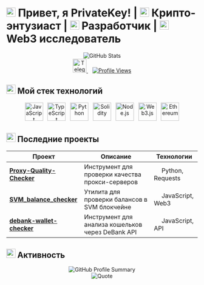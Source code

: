 # <img src="https://cdn-icons-png.flaticon.com/128/4428/4428785.png" width="24"> Привет, я PrivateKey! | <img src="https://cdn-icons-png.flaticon.com/128/6774/6774938.png" width="24"> Крипто-энтузиаст | <img src="https://cdn-icons-png.flaticon.com/128/6062/6062646.png" width="24"> Разработчик | <img src="https://cdn-icons-png.flaticon.com/128/2152/2152539.png" width="24"> Web3 исследователь

<div align="center">
  <img src="https://github-readme-stats.vercel.app/api?username=privatekey7&show_icons=true&theme=radical&hide_border=true&bg_color=0D1117&title_color=F0047F&icon_color=F0047F&text_color=FFFFFF" alt="GitHub Stats" />
</div>

<div align="center">
  <a href="https://t.me/privatekey7">
    <img src="https://cdn.simpleicons.org/telegram/26A5E4" width="36" height="36" alt="Telegram"/>
  </a>&nbsp;&nbsp;
  <a href="#">
    <img src="https://komarev.com/ghpvc/?username=privatekey7&style=for-the-badge&color=blueviolet" alt="Profile Views"/>
  </a>
</div>

## <img src="https://cdn.simpleicons.org/codersrank/67A4AC" width="24"> Мой стек технологий

<div align="center">
  <a href="#"><img src="https://cdn.simpleicons.org/javascript/F7DF1E" width="48" height="48" alt="JavaScript" /></a>&nbsp;&nbsp;
  <a href="#"><img src="https://cdn.simpleicons.org/typescript/3178C6" width="48" height="48" alt="TypeScript" /></a>&nbsp;&nbsp;
  <a href="#"><img src="https://cdn.simpleicons.org/python/3776AB" width="48" height="48" alt="Python" /></a>&nbsp;&nbsp;
  <a href="#"><img src="https://cdn.simpleicons.org/solidity/363636" width="48" height="48" alt="Solidity" /></a>&nbsp;&nbsp;
  <a href="#"><img src="https://cdn.simpleicons.org/nodedotjs/339933" width="48" height="48" alt="Node.js" /></a>&nbsp;&nbsp;
  <a href="#"><img src="https://cdn.simpleicons.org/web3dotjs/F16822" width="48" height="48" alt="Web3.js" /></a>&nbsp;&nbsp;
  <a href="#"><img src="https://cdn.simpleicons.org/ethereum/3C3C3D" width="48" height="48" alt="Ethereum" /></a>
</div>

## <img src="https://cdn.simpleicons.org/githubactions/2088FF" width="24"> Последние проекты 

<div align="center">

| Проект | Описание | Технологии |
| ------ | -------- | ---------- |
| [**Proxy-Quality-Checker**](https://github.com/privatekey7/Proxy-Quality-Checker) | Инструмент для проверки качества прокси-серверов | <img src="https://cdn.simpleicons.org/python/3776AB" width="16"/> Python, Requests |
| [**SVM_balance_checker**](https://github.com/privatekey7/SVM_balance_checker) | Утилита для проверки балансов в SVM блокчейне | <img src="https://cdn.simpleicons.org/javascript/F7DF1E" width="16"/> JavaScript, Web3 |
| [**debank-wallet-checker**](https://github.com/privatekey7/debank-wallet-checker) | Инструмент для анализа кошельков через DeBank API | <img src="https://cdn.simpleicons.org/javascript/F7DF1E" width="16"/> JavaScript, API |

</div>

## <img src="https://cdn.simpleicons.org/githubactions/2088FF" width="24"> Активность

<div align="center">
  <img src="https://github-profile-summary-cards.vercel.app/api/cards/profile-details?username=privatekey7&theme=radical" alt="GitHub Profile Summary" />
</div>

<div align="center">
  <img src="https://quotes-github-readme.vercel.app/api?type=horizontal&theme=radical&quote=Не%20доверяй%20—%20проверяй.%20Блокчейн%20меняет%20мир%20к%20лучшему!" alt="Quote" />
</div>
